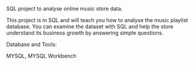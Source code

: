 SQL project to analyse online music store data.

This project is in SQL and will teach you how to analyse the music playlist database. 
You can examine the dataset with SQL and help the store understand its business growth by answering simple questions.

Database and Tools:

MYSQL,
MYSQL Workbench
